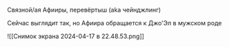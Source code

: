 Связной/ая Афииры, перевёртыш (aka чейнджлинг)

Сейчас выглядит так, но Афиира обращается к Джо'Эл в мужском роде

![[Снимок экрана 2024-04-17 в 22.48.53.png]]